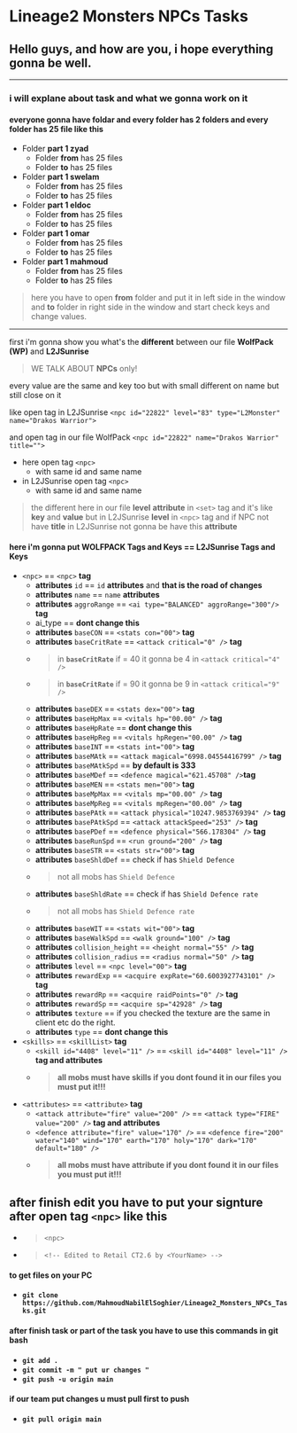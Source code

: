 # Lineage2 Monsters NPCs Tasks
## Hello guys, and how are you, i hope everything gonna be well.
---
### i will explane about task and what we gonna work on it
#### everyone gonna have foldar and every folder has 2 folders and every folder has 25 file like this
- Folder **part 1 zyad**
  - Folder **from** has 25 files
  - Folder **to** has 25 files
- Folder **part 1 swelam**
  - Folder **from** has 25 files
  - Folder **to** has 25 files
- Folder **part 1 eldoc**
  - Folder **from** has 25 files
  - Folder **to** has 25 files
- Folder **part 1 omar**
  - Folder **from** has 25 files
  - Folder **to** has 25 files
- Folder **part 1 mahmoud**
  - Folder **from** has 25 files
  - Folder **to** has 25 files
> here you have to open **from** folder and put it in left side in the window and **to** folder in right side in the window and start check keys and change values.

---

first i'm gonna show you what's the **different** between our file **WolfPack (WP)** and **L2JSunrise**
> WE TALK ABOUT **NPCs** only!
> 
every value are the same and key too but with small different on name but still close on it

like open tag in L2JSunrise
`<npc id="22822" level="83" type="L2Monster" name="Drakos Warrior">`

and open tag in our file WolfPack
`<npc id="22822" name="Drakos Warrior" title="">`
- here open tag `<npc>`
  - with same id and same name
- in L2JSunrise open tag `<npc>`
  - with same id and same name
> the different here in our file **level** **attribute** in `<set>` tag and it's like **key** and **value** but in L2JSunrise **level** in `<npc>` tag and if NPC not have **title** in L2JSunrise not gonna be have this **attribute**

#### here i'm gonna put WOLFPACK Tags and Keys == L2JSunrise Tags and Keys
- `<npc>` == `<npc>` **tag**
  - **attributes** `id` == `id` **attributes** and **that is the road of changes**
  - **attributes** `name` == `name` **attributes**
  - **attributes** `aggroRange` == `<ai type="BALANCED" aggroRange="300"/>` **tag**
  - ai_type == **dont change this**
  - **attributes** `baseCON` == `<stats con="00">` **tag**
  - **attributes** `baseCritRate` == `<attack critical="0" />` **tag**
  - > in **`baseCritRate`** if = 40 it gonna be 4 in  `<attack critical="4" />`
  - > in **`baseCritRate`** if = 90 it gonna be 9 in  `<attack critical="9" />`
  - **attributes** `baseDEX` == `<stats dex="00">` **tag**
  - **attributes** `baseHpMax` == `<vitals hp="00.00" />` **tag**
  - **attributes** `baseHpRate` == **dont change this**
  - **attributes** `baseHpReg` == `<vitals hpRegen="00.00" />` **tag**
  - **attributes** `baseINT` == `<stats int="00">` **tag**
  - **attributes** `baseMAtk` == `<attack magical="6998.04554416799" />` **tag**
  - **attributes** `baseMAtkSpd` == **by default is 333**
  - **attributes** `baseMDef` == `<defence magical="621.45708" />`**tag**
  - **attributes** `baseMEN` == `<stats men="00">` **tag**
  - **attributes** `baseMpMax` == `<vitals mp="00.00" />` **tag**
  - **attributes** `baseMpReg` == `<vitals mpRegen="00.00" />` **tag**
  - **attributes** `basePAtk` == `<attack physical="10247.9853769394" />` **tag**
  - **attributes** `basePAtkSpd` == `<attack attackSpeed="253" />` **tag**
  - **attributes** `basePDef` == `<defence physical="566.178304" />` **tag**
  - **attributes** `baseRunSpd` == `<run ground="200" />` **tag**
  - **attributes** `baseSTR` == `<stats str="00">` **tag**
  - **attributes** `baseShldDef` == check if has `Shield Defence`
  - > not all mobs has `Shield Defence`
  - **attributes** `baseShldRate` == check if has `Shield Defence rate`
  - > not all mobs has `Shield Defence rate`
  - **attributes** `baseWIT` == `<stats wit="00">` **tag**
  - **attributes** `baseWalkSpd` == `<walk ground="100" />` **tag**
  - **attributes** `collision_height` == `<height normal="55" />` **tag**
  - **attributes** `collision_radius` == `<radius normal="50" />` **tag**
  - **attributes** `level` == `<npc level="00">` **tag**
  - **attributes** `rewardExp` == `<acquire expRate="60.6003927743101" />` **tag**
  - **attributes** `rewardRp` == `<acquire raidPoints="0" />` **tag**
  - **attributes** `rewardSp` == `<acquire sp="42928" />` **tag**
  - **attributes** `texture` == if you checked the texture are the same in client etc do the right.
  - **attributes** `type` == **dont change this**
- `<skills>` == `<skillList>` **tag**
  - `<skill id="4408" level="11" />` == `<skill id="4408" level="11" />` **tag and attributes**
  - > **all mobs must have skills if you dont found it in our files you must put it!!!**
- `<attributes>` == `<attribute>` **tag**
  - `<attack attribute="fire" value="200" />` == `<attack type="FIRE" value="200" />` **tag and attributes**
  - `<defence attribute="fire" value="170" />` == `<defence fire="200" water="140" wind="170" earth="170" holy="170" dark="170" default="180" />`
  - > **all mobs must have attribute if you dont found it in our files you must put it!!!**

## after finish edit you have to put your signture after open tag `<npc>` like this
 - > `<npc>`
 - > `<!-- Edited to Retail CT2.6 by <YourName> -->`

#### to get files on your PC
- **`git clone https://github.com/MahmoudNabilElSoghier/Lineage2_Monsters_NPCs_Tasks.git`**

#### after finish task or part of the task you have to use this commands in git bash
- **`git add .`**
- **`git commit -m " put ur changes "`**
- **`git push -u origin main`**

#### if our team put changes u must pull first to push
- **`git pull origin main`**

